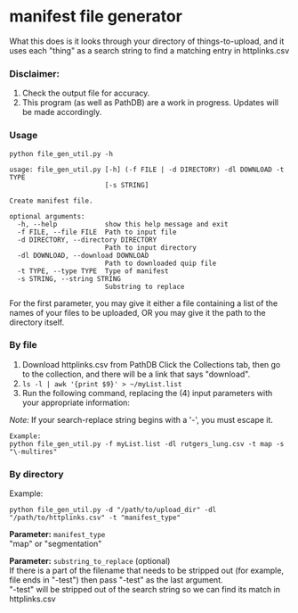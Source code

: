# manifest file generator
What this does is it looks through your directory of things-to-upload, and it uses each "thing" as a search string to find a matching entry in httplinks.csv

### Disclaimer: 
1.  Check the output file for accuracy.
2.  This program (as well as PathDB) are a work in progress. Updates will be made accordingly.

### Usage
```
python file_gen_util.py -h

usage: file_gen_util.py [-h] (-f FILE | -d DIRECTORY) -dl DOWNLOAD -t TYPE
                        [-s STRING]

Create manifest file.

optional arguments:
  -h, --help            show this help message and exit
  -f FILE, --file FILE  Path to input file
  -d DIRECTORY, --directory DIRECTORY
                        Path to input directory
  -dl DOWNLOAD, --download DOWNLOAD
                        Path to downloaded quip file
  -t TYPE, --type TYPE  Type of manifest
  -s STRING, --string STRING
                        Substring to replace
```

For the first parameter, you may give it either a file containing a list of the names of your files to be uploaded, OR you may give it the path to the directory itself.

### By file

1) Download httplinks.csv from PathDB
Click the Collections tab, then go to the collection, and there will be a link that says "download".
2) `ls -l | awk '{print $9}' > ~/myList.list`
3) Run the following command, replacing the (4) input parameters with your appropriate information:

*Note:* If your search-replace string begins with a '-', you must escape it.
```
Example:
python file_gen_util.py -f myList.list -dl rutgers_lung.csv -t map -s "\-multires"
```
<!--
```
python file_gen_util.py -f "/path/to/myList.list" -dl "/path/to/httplinks.csv" -t "manifest_type"
```
-->


### By directory

Example:

```
python file_gen_util.py -d "/path/to/upload_dir" -dl "/path/to/httplinks.csv" -t "manifest_type"
```

**Parameter:** `manifest_type` <br>
"map" or "segmentation"

**Parameter:** `substring_to_replace` (optional)<br>
If there is a part of the filename that needs to be stripped out (for example, file ends in "-test") then pass "-test" as the last argument.<br>
"-test" will be stripped out of the search string so we can find its match in httplinks.csv
